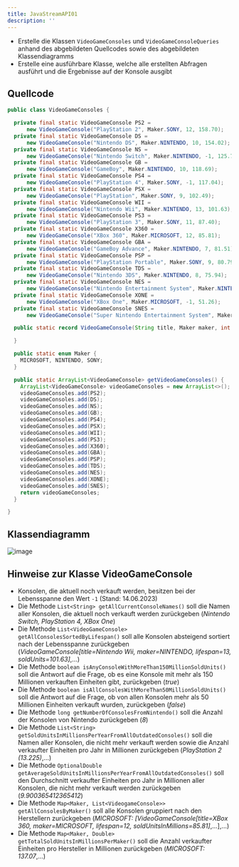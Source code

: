 ```yaml
---
title: JavaStreamAPI01
description: ''
---
```


- Erstelle die Klassen `VideoGameConsoles` und `VideoGameConsoleQueries` anhand des abgebildeten Quellcodes sowie des abgebildeten Klassendiagramms
- Erstelle eine ausführbare Klasse, welche alle erstellten Abfragen ausführt und die Ergebnisse auf der Konsole ausgibt

## Quellcode
```java title="VideoGameConsoles.java" showLineNumbers
public class VideoGameConsoles {

  private final static VideoGameConsole PS2 =
      new VideoGameConsole("PlayStation 2", Maker.SONY, 12, 158.70);
  private final static VideoGameConsole DS =
      new VideoGameConsole("Nintendo DS", Maker.NINTENDO, 10, 154.02);
  private final static VideoGameConsole NS =
      new VideoGameConsole("Nintendo Switch", Maker.NINTENDO, -1, 125.79);
  private final static VideoGameConsole GB =
      new VideoGameConsole("GameBoy", Maker.NINTENDO, 10, 118.69);
  private final static VideoGameConsole PS4 =
      new VideoGameConsole("PlayStation 4", Maker.SONY, -1, 117.04);
  private final static VideoGameConsole PSX =
      new VideoGameConsole("PlayStation", Maker.SONY, 9, 102.49);
  private final static VideoGameConsole WII =
      new VideoGameConsole("Nintendo Wii", Maker.NINTENDO, 13, 101.63);
  private final static VideoGameConsole PS3 =
      new VideoGameConsole("PlayStation 3", Maker.SONY, 11, 87.40);
  private final static VideoGameConsole X360 =
      new VideoGameConsole("XBox 360", Maker.MICROSOFT, 12, 85.81);
  private final static VideoGameConsole GBA =
      new VideoGameConsole("GameBoy Advance", Maker.NINTENDO, 7, 81.51);
  private final static VideoGameConsole PSP =
      new VideoGameConsole("PlayStation Portable", Maker.SONY, 9, 80.79);
  private final static VideoGameConsole TDS =
      new VideoGameConsole("Nintendo 3DS", Maker.NINTENDO, 8, 75.94);
  private final static VideoGameConsole NES =
      new VideoGameConsole("Nintendo Entertainment System", Maker.NINTENDO, 9, 61.91);
  private final static VideoGameConsole XONE =
      new VideoGameConsole("XBox One", Maker.MICROSOFT, -1, 51.26);
  private final static VideoGameConsole SNES =
      new VideoGameConsole("Super Nintendo Entertainment System", Maker.NINTENDO, 7, 49.10);

  public static record VideoGameConsole(String title, Maker maker, int lifespan, double soldUnitsInMillions) {

  }

  public static enum Maker {
    MICROSOFT, NINTENDO, SONY;
  }

  public static ArrayList<VideoGameConsole> getVideoGameConsoles() {
    ArrayList<VideoGameConsole> videoGameConsoles = new ArrayList<>();
    videoGameConsoles.add(PS2);
    videoGameConsoles.add(DS);
    videoGameConsoles.add(NS);
    videoGameConsoles.add(GB);
    videoGameConsoles.add(PS4);
    videoGameConsoles.add(PSX);
    videoGameConsoles.add(WII);
    videoGameConsoles.add(PS3);
    videoGameConsoles.add(X360);
    videoGameConsoles.add(GBA);
    videoGameConsoles.add(PSP);
    videoGameConsoles.add(TDS);
    videoGameConsoles.add(NES);
    videoGameConsoles.add(XONE);
    videoGameConsoles.add(SNES);
    return videoGameConsoles;
  }

}
```

## Klassendiagramm
![image](https://github.com/jappuccini/java-docs/assets/47243617/c8b3a272-4ca6-4dcb-afc8-14ad130484ac)

## Hinweise zur Klasse VideoGameConsole
- Konsolen, die aktuell noch verkauft werden, besitzen bei der Lebensspanne den Wert `-1` (Stand: 14.06.2023)
- Die Methode `List<String> getAllCurrentConsoleNames()` soll die Namen aller Konsolen, die aktuell noch verkauft werden zurückgeben (_Nintendo Switch, PlayStation 4, XBox One_)
- Die Methode `List<VideoGameConsole> getAllConsolesSortedByLifespan()` soll alle Konsolen absteigend sortiert nach der Lebensspanne zurückgeben (_VideoGameConsole\[title=Nintendo Wii, maker=NINTENDO, lifespan=13, soldUnits=101.63]_,...)
- Die Methode `boolean isAnyConsoleWithMoreThan150MillionSoldUnits()` soll die Antwort auf die Frage, ob es eine Konsole mit mehr als 150 Millionen verkauften Einheiten gibt, zurückgeben (_true_)
- Die Methode `boolean isAllConsolesWithMoreThan50MillionSoldUnits()` soll die Antwort auf die Frage, ob von allen Konsolen mehr als 50 Millionen Einheiten verkauft wurden, zurückgeben (_false_)
- Die Methode `long getNumberOfConsolesFromNintendo()` soll die Anzahl der Konsolen von Nintendo zurückgeben (_8_)
- Die Methode `List<String> getSoldUnitsInMillionsPerYearFromAllOutdatedConsoles()` soll die Namen aller Konsolen, die nicht mehr verkauft werden sowie die Anzahl verkaufter Einheiten pro Jahr in Millionen zurückgeben (_PlayStation 2 (13.225)_,...)
- Die Methode `OptionalDouble getAverageSoldUnitsInMillionsPerYearFromAllOutdatedConsoles()` soll den Durchschnitt verkaufter Einheiten pro Jahr in Millionen aller Konsolen, die nicht mehr verkauft werden zurückgeben (_9.900365412365412_)
- Die Methode `Map<Maker, List<VideogameConsole>> getAllConsolesByMaker()` soll alle Konsolen gruppiert nach den Herstellern zurückgeben (_MICROSOFT: \[VideoGameConsole\[title=XBox 360, maker=MICROSOFT, lifespan=12, soldUnitsInMillions=85.81]_,...],...)
- Die Methode `Map<Maker, Double> getTotalSoldUnitsInMillionsPerMaker()` soll die Anzahl verkaufter Einheiten pro Hersteller in Millionen zurückgeben (_MICROSOFT: 137.07_,...)
